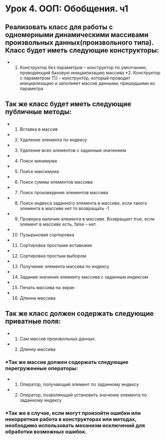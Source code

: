 #   Урок 4. ООП: Обобщения. ч1
##  Реализовать класс для работы с одномерными динамическими массивами произвольных данных(произвольного типа). Класс будет иметь следующие конструкторы:
* 1. Конструктор без параметров – конструктор по умолчанию, проводяющий базовую иницаилизацию массива
*2. Конструктор с параметром T[] – конструктор, который проводит инициализацию и заполняет массив данными, пришедшими из параметра
##   Так же класс будет иметь следующие публичные методы:
* 1. Вставка в массив
* 2. Удаление элемента по индексу
* 3. Удаление всех элементов с заданным значением
* 4. Поиск минимума
* 5. Поиск максимума
* 6. Поиск суммы элементов массива
* 7. Поиск произведения элементов массива
* 8. Поиск индекса заданного элемента в массиве, если такого элемента в массиве нет то возвращать -1
* 9. Проверка наличия элемента в массиве. Возвращает true, если элемент в массиве есть, false – нет.
* 10. Пузырьковая сортировка
* 11. Сортировка простыми вставками
* 12. Сортировка простым выбором
* 13. Получение элемента массива по индексу
* 14. Задание значения элементу массива с заданным индексом
* 15. Печать массива на экран
* 16. Длинна массива
##    Так же класс должен содержать следующие приватные поля:
* 1. Сам массив произвольных данных.
* 2. Длинну массива
###   *Так же массив должен содержать следующие перегруженные операторы:
* 1. Оператор, получающий элемент по заданному индексу
* 2. Оператор, позволяющий установить значение элемента по заданному индексу
 ###  *Так же в случае, если могут произойти ошибки или некорретная работа в конструкторах или методах, необходимо использовать механизм исключений для обработки возможных ошибок.